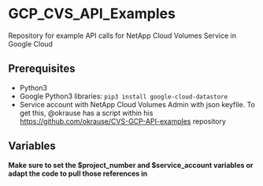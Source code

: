 # GCP_CVS_API_Examples
Repository for example API calls for NetApp Cloud Volumes Service in Google Cloud

## Prerequisites
- Python3
- Google Python3 libraries:
```pip3 install google-cloud-datastore```
- Service account with NetApp Cloud Volumes Admin with json keyfile. To get this, @okrause has a script within his https://github.com/okrause/CVS-GCP-API-examples repository

## Variables
**Make sure to set the $project_number and $service_account variables or adapt the code to pull those references in**
